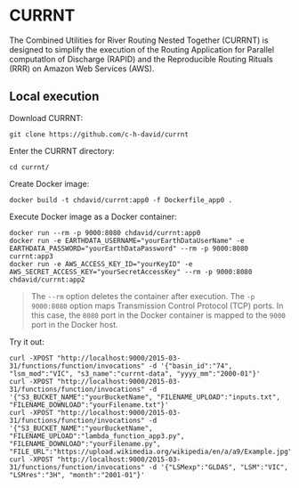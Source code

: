 # CURRNT
The Combined Utilities for River Routing Nested Together (CURRNT) is designed to
simplify the execution of the Routing Application for Parallel computatIon of 
Discharge (RAPID) and the Reproducible Routing Rituals (RRR) on Amazon Web
Services (AWS).

## Local execution
Download CURRNT:

```
git clone https://github.com/c-h-david/currnt
```

Enter the CURRNT directory:

```
cd currnt/
```

Create Docker image:

```
docker build -t chdavid/currnt:app0 -f Dockerfile_app0 .
```

Execute Docker image as a Docker container:

```
docker run --rm -p 9000:8080 chdavid/currnt:app0
docker run -e EARTHDATA_USERNAME="yourEarthDataUserName" -e EARTHDATA_PASSWORD="yourEarthDataPassword" --rm -p 9000:8080 currnt:app3
docker run -e AWS_ACCESS_KEY_ID="yourKeyID" -e AWS_SECRET_ACCESS_KEY="yourSecretAccessKey" --rm -p 9000:8080 chdavid/currnt:app2
```

> The `--rm` option deletes the container after execution. The `-p 9000:8080`
> option maps Transmission Control Protocol (TCP) ports. In this case, the
> `8080` port in the Docker container is mapped to the `9000` port in the Docker
> host.

Try it out:

```
curl -XPOST "http://localhost:9000/2015-03-31/functions/function/invocations" -d '{"basin_id":"74", "lsm_mod":"VIC", "s3_name":"currnt-data", "yyyy_mm":"2000-01"}'
curl -XPOST "http://localhost:9000/2015-03-31/functions/function/invocations" -d '{"S3_BUCKET_NAME":"yourBucketName", "FILENAME_UPLOAD":"inputs.txt", "FILENAME_DOWNLOAD":"yourFilename.txt"}'
curl -XPOST "http://localhost:9000/2015-03-31/functions/function/invocations" -d '{"S3_BUCKET_NAME":"yourBucketName", "FILENAME_UPLOAD":"lambda_function_app3.py", "FILENAME_DOWNLOAD":"yourFilename.py", "FILE_URL":"https://upload.wikimedia.org/wikipedia/en/a/a9/Example.jpg"}'
curl -XPOST "http://localhost:9000/2015-03-31/functions/function/invocations" -d '{"LSMexp":"GLDAS", "LSM":"VIC", "LSMres":"3H", "month":"2001-01"}'
```
